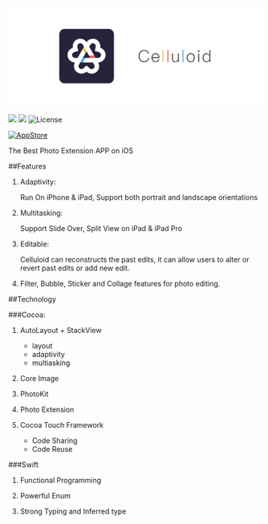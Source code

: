 
![](banner.jpg)

![](http://img.shields.io/badge/iOS-9.0%2B-blue.svg) 
![](http://img.shields.io/badge/Swift-2.2-blue.svg)
![License](https://img.shields.io/github/license/lexrus/VPNOn.svg?style=flat)    

[<img src="https://cloud.githubusercontent.com/assets/219689/5575342/963e0ee8-9013-11e4-8091-7ece67d64729.png" width="135" height="40" alt="AppStore"/>](https://itunes.apple.com/app/celluloid/id1124966798)

The Best Photo Extension APP on iOS

##Features

1. Adaptivity:

	Run On iPhone & iPad, Support both portrait and landscape orientations

2. Multitasking: 

	Support Slide Over, Split View on iPad & iPad Pro
	
3. Editable:

	Celluloid can reconstructs the past edits, it can allow users to alter or revert past edits or add new edit.

4. Filter, Bubble, Sticker and Collage features for photo editing.


##Technology

###Cocoa:

1. AutoLayout + StackView

	- layout
	- adaptivity
	- multiasking
	
2. Core Image

3. PhotoKit

4. Photo Extension

5. Cocoa Touch Framework

	- Code Sharing
	- Code Reuse

###Swift

1. Functional Programming

2. Powerful Enum 

3. Strong Typing and Inferred type
